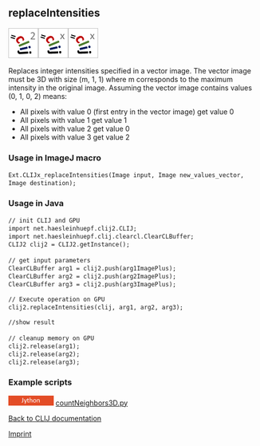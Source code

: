 ## replaceIntensities
![Image](images/mini_clij2_logo.png)![Image](images/mini_clijx_logo.png)![Image](images/mini_clijx_logo.png)

Replaces integer intensities specified in a vector image. The vector image must be 3D with size (m, 1, 1) where m corresponds to the maximum intensity in the original image. Assuming the vector image contains values (0, 1, 0, 2) means: 
 * All pixels with value 0 (first entry in the vector image) get value 0
 * All pixels with value 1 get value 1
 * All pixels with value 2 get value 0
 * All pixels with value 3 get value 2


### Usage in ImageJ macro
```
Ext.CLIJx_replaceIntensities(Image input, Image new_values_vector, Image destination);
```


### Usage in Java
```
// init CLIJ and GPU
import net.haesleinhuepf.clij2.CLIJ;
import net.haesleinhuepf.clij.clearcl.ClearCLBuffer;
CLIJ2 clij2 = CLIJ2.getInstance();

// get input parameters
ClearCLBuffer arg1 = clij2.push(arg1ImagePlus);
ClearCLBuffer arg2 = clij2.push(arg2ImagePlus);
ClearCLBuffer arg3 = clij2.push(arg3ImagePlus);
```

```
// Execute operation on GPU
clij2.replaceIntensities(clij, arg1, arg2, arg3);
```

```
//show result

// cleanup memory on GPU
clij2.release(arg1);
clij2.release(arg2);
clij2.release(arg3);
```




### Example scripts
<a href="https://github.com/clij/clij-advanced-filters/blob/master/src/main/jython/"><img src="images/language_jython.png" height="20"/></a> [countNeighbors3D.py](https://github.com/clij/clij-advanced-filters/blob/master/src/main/jython/countNeighbors3D.py)  


[Back to CLIJ documentation](https://clij.github.io/)

[Imprint](https://clij.github.io/imprint)
